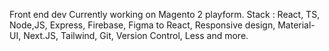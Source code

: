 Front end dev Currently working on Magento 2 playform.
Stack : 
React, TS, Node,JS, Express, Firebase, Figma to React, Responsive design, Material-UI, Next.JS, Tailwind, Git, Version Control, Less and more.

